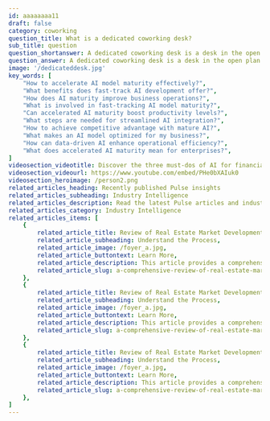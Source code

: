 ```yaml
---
id: aaaaaaaa11
draft: false
category: coworking
question_title: What is a dedicated coworking desk?
sub_title: question
question_shortanswer: A dedicated coworking desk is a desk in the open plan areas of SaltSpace that is reserved for you.
question_answer: A dedicated coworking desk is a desk in the open plan areas of SaltSpace that is reserved for you. Often they are used by people who want a place to work away from their home, or by teams who don't need a full private suite. 
image: '/dedicateddesk.jpg'
key_words: [
	"How to accelerate AI model maturity effectively?",
	"What benefits does fast-track AI development offer?",
	"How does AI maturity improve business operations?",
	"What is involved in fast-tracking AI model maturity?",
	"Can accelerated AI maturity boost productivity levels?",
	"What steps are needed for streamlined AI integration?",
	"How to achieve competitive advantage with mature AI?",
	"What makes an AI model optimized for my business?",
	"How can data-driven AI enhance operational efficiency?",
	"What does accelerated AI maturity mean for enterprises?",
]
videosection_videotitle: Discover the three must-dos of AI for financial institutions
videosection_videourl: https://www.youtube.com/embed/PHe0bXAIuk0
videosection_heroimage: /person2.png
related_articles_heading: Recently published Pulse insights
related_articles_subheading: Industry Intelligence
related_articles_description: Read the latest Pulse articles and industry insights.
related_articles_category: Industry Intelligence
related_articles_items: [
	{
		related_article_title: Review of Real Estate Market Development Trends in Australia,
		related_article_subheading: Understand the Process,
		related_article_image: /foyer_a.jpg,
		related_article_buttontext: Learn More,
		related_article_description: This article provides a comprehensive overview of Australian residential property development trends emphasizing the integration of smart technologies and sustainable design.,
		related_article_slug: a-comprehensive-review-of-real-estate-market-trends-in-australia
	},
	{
		related_article_title: Review of Real Estate Market Development Trends in Australia,
		related_article_subheading: Understand the Process,
		related_article_image: /foyer_a.jpg,
		related_article_buttontext: Learn More,
		related_article_description: This article provides a comprehensive overview of Australian residential property development trends, emphasizing the integration of smart technologies and sustainable design.,
		related_article_slug: a-comprehensive-review-of-real-estate-market-trends-in-australia
	},
	{
		related_article_title: Review of Real Estate Market Development Trends in Australia,
		related_article_subheading: Understand the Process,
		related_article_image: /foyer_a.jpg,
		related_article_buttontext: Learn More,
		related_article_description: This article provides a comprehensive overview of Australian residential property development trends, emphasizing the integration of smart technologies and sustainable design.,
		related_article_slug: a-comprehensive-review-of-real-estate-market-trends-in-australia
	},
]
---
```


